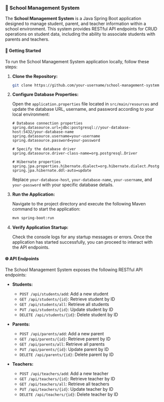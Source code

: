 ### 🏫 School Management System

The **School Management System** is a Java Spring Boot application designed to manage student, parent, and teacher information within a school environment. This system provides RESTful API endpoints for CRUD operations on student data, including the ability to associate students with parents and teachers.

#### 🚀 Getting Started

To run the School Management System application locally, follow these steps:

1. **Clone the Repository:**
   ```bash
   git clone https://github.com/your-username/school-management-system.git
   ```

2. **Configure Database Properties:**

   Open the `application.properties` file located in `src/main/resources` and update the database URL, username, and password according to your local environment:
   ```properties
   # Database connection properties
   spring.datasource.url=jdbc:postgresql://your-database-host:5432/your-database-name
   spring.datasource.username=your-username
   spring.datasource.password=your-password

   # Specify the database driver
   spring.datasource.driver-class-name=org.postgresql.Driver

   # Hibernate properties
   spring.jpa.properties.hibernate.dialect=org.hibernate.dialect.PostgreSQLDialect
   spring.jpa.hibernate.ddl-auto=update
   ```

   Replace `your-database-host`, `your-database-name`, `your-username`, and `your-password` with your specific database details.

3. **Run the Application:**

   Navigate to the project directory and execute the following Maven command to start the application:
   ```bash
   mvn spring-boot:run
   ```

4. **Verify Application Startup:**

   Check the console logs for any startup messages or errors. Once the application has started successfully, you can proceed to interact with the API endpoints.

#### 🌐 API Endpoints

The School Management System exposes the following RESTful API endpoints:

- **Students:**
  - `POST /api/students/add`: Add a new student
  - `GET /api/students/{id}`: Retrieve student by ID
  - `GET /api/students/all`: Retrieve all students
  - `PUT /api/students/{id}`: Update student by ID
  - `DELETE /api/students/{id}`: Delete student by ID

- **Parents:**
  - `POST /api/parents/add`: Add a new parent
  - `GET /api/parents/{id}`: Retrieve parent by ID
  - `GET /api/parents/all`: Retrieve all parents
  - `PUT /api/parents/{id}`: Update parent by ID
  - `DELETE /api/parents/{id}`: Delete parent by ID

- **Teachers:**
  - `POST /api/teachers/add`: Add a new teacher
  - `GET /api/teachers/{id}`: Retrieve teacher by ID
  - `GET /api/teachers/all`: Retrieve all teachers
  - `PUT /api/teachers/{id}`: Update teacher by ID
  - `DELETE /api/teachers/{id}`: Delete teacher by ID


